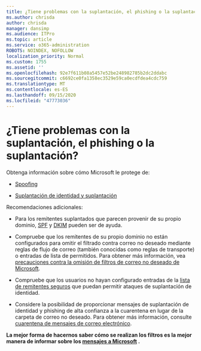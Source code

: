 ```yaml
---
title: ¿Tiene problemas con la suplantación, el phishing o la suplantación?
ms.author: chrisda
author: chrisda
manager: dansimp
ms.audience: ITPro
ms.topic: article
ms.service: o365-administration
ROBOTS: NOINDEX, NOFOLLOW
localization_priority: Normal
ms.custom: 1755
ms.assetid: ''
ms.openlocfilehash: 92e7f611b08a5457e52be248982785b2dc2ddabc
ms.sourcegitcommit: c6692ce0fa1358ec3529e59ca0ecdfdea4cdc759
ms.translationtype: MT
ms.contentlocale: es-ES
ms.lasthandoff: 09/15/2020
ms.locfileid: "47773036"
---
```

# <a name="issues-with-spoofing-phishing-or-impersonation"></a>¿Tiene problemas con la suplantación, el phishing o la suplantación?

Obtenga información sobre cómo Microsoft le protege de:

- [Spoofing](https://docs.microsoft.com/microsoft-365/security/office-365-security/anti-spoofing-protection)

- [Suplantación de identidad y suplantación](https://docs.microsoft.com/microsoft-365/security/office-365-security/atp-anti-phishing)

Recomendaciones adicionales:

- Para los remitentes suplantados que parecen provenir de su propio dominio, [SPF](https://docs.microsoft.com/microsoft-365/security/office-365-security/set-up-spf-in-office-365-to-help-prevent-spoofing) y [DKIM](https://docs.microsoft.com/microsoft-365/security/office-365-security/use-dkim-to-validate-outbound-email) pueden ser de ayuda.

- Compruebe que los remitentes de su propio dominio no están configurados para omitir el filtrado contra correo no deseado mediante reglas de flujo de correo (también conocidas como reglas de transporte) o entradas de lista de permitidos. Para obtener más información, vea [precauciones contra la omisión de filtros de correo no deseado de Microsoft](https://docs.microsoft.com/exchange/troubleshoot/antispam/cautions-against-bypassing-spam-filters).

- Compruebe que los usuarios no hayan configurado entradas de la [lista de remitentes seguros](https://support.office.com/article/BE1BAEA0-BEAB-4A30-B968-9004332336CE) que puedan permitir ataques de suplantación de identidad.

- Considere la posibilidad de proporcionar mensajes de suplantación de identidad y phishing de alta confianza a la cuarentena en lugar de la carpeta de correo no deseado. Para obtener más información, consulte [cuarentena de mensajes de correo electrónico](https://docs.microsoft.com/microsoft-365/security/office-365-security/quarantine-email-messages).

**La mejor forma de hacernos saber cómo se realizan los filtros es la mejor manera de informar sobre los [mensajes a Microsoft](https://support.office.com/article/b5caa9f1-cdf3-4443-af8c-ff724ea719d2) .**
